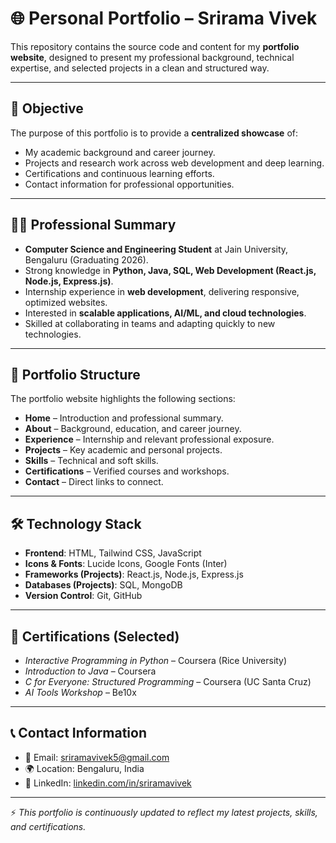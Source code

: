 # 🌐 Personal Portfolio – Srirama Vivek

This repository contains the source code and content for my **portfolio website**, designed to present my professional background, technical expertise, and selected projects in a clean and structured way.

---

## 🎯 Objective

The purpose of this portfolio is to provide a **centralized showcase** of:
- My academic background and career journey.  
- Projects and research work across web development and deep learning.  
- Certifications and continuous learning efforts.  
- Contact information for professional opportunities.  

---

## 🧑‍💻 Professional Summary

- **Computer Science and Engineering Student** at Jain University, Bengaluru (Graduating 2026).  
- Strong knowledge in **Python, Java, SQL, Web Development (React.js, Node.js, Express.js)**.  
- Internship experience in **web development**, delivering responsive, optimized websites.  
- Interested in **scalable applications, AI/ML, and cloud technologies**.  
- Skilled at collaborating in teams and adapting quickly to new technologies.  

---

## 📂 Portfolio Structure

The portfolio website highlights the following sections:

- **Home** – Introduction and professional summary.  
- **About** – Background, education, and career journey.  
- **Experience** – Internship and relevant professional exposure.  
- **Projects** – Key academic and personal projects.  
- **Skills** – Technical and soft skills.  
- **Certifications** – Verified courses and workshops.  
- **Contact** – Direct links to connect.  

---

## 🛠️ Technology Stack

- **Frontend**: HTML, Tailwind CSS, JavaScript  
- **Icons & Fonts**: Lucide Icons, Google Fonts (Inter)  
- **Frameworks (Projects)**: React.js, Node.js, Express.js  
- **Databases (Projects)**: SQL, MongoDB  
- **Version Control**: Git, GitHub  

---

## 📜 Certifications (Selected)

- *Interactive Programming in Python* – Coursera (Rice University)  
- *Introduction to Java* – Coursera  
- *C for Everyone: Structured Programming* – Coursera (UC Santa Cruz)  
- *AI Tools Workshop* – Be10x  

---

## 📞 Contact Information

- 📧 Email: [sriramavivek5@gmail.com](mailto:sriramavivek5@gmail.com)  
- 🌍 Location: Bengaluru, India  
- 💼 LinkedIn: [linkedin.com/in/sriramavivek](https://www.linkedin.com/in/sriramavivek)  

---

⚡ *This portfolio is continuously updated to reflect my latest projects, skills, and certifications.*  
